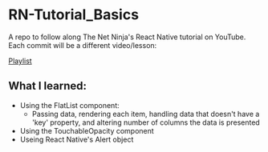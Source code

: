 # RN-Tutorial_Basics

A repo to follow along The Net Ninja's React Native tutorial on YouTube. Each commit will be a different video/lesson:

[Playlist](https://www.youtube.com/playlist?list=PL4cUxeGkcC9ixPU-QkScoRBVxtPPzVjrQ)

## What I learned:

- Using the FlatList component:
  - Passing data, rendering each item, handling data that doesn't have a 'key' property, and altering number of columns the data is presented
- Using the TouchableOpacity component
- Useing React Native's Alert object
